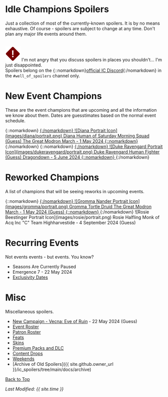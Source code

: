 # Idle Champions Spoilers

Just a collection of most of the currently-known spoilers. It is by no means exhaustive. Of course - spoilers are subject to change at any time. Don't plan any major life events around them.

<br/><span class="spoilerWarningRow">
<span class="spoilerWarningIcon">![Warning Icon](images/general/warning.png)</span>
<span class="spoilerWarning">I'm not angry that you discuss spoilers in places you shouldn't... I'm just disappointed.<br/>Spoilers belong on the {::nomarkdown}<a href="https://discord.gg/idlechampions" target="_blank">official IC Discord</a>{:/nomarkdown} in the `#well_of_spoilers` channel only.</span>
</span>

# New Event Champions

These are the event champions that are upcoming and all the information we know about them. Dates are guesstimates based on the normal event schedule.

<span class="indexChampionTableColumn">
{::nomarkdown}
<a href="diana.html">
{:/nomarkdown}
    <span class="indexChampionTableRow">
        <span class="indexChampionTableIcon">
            ![Diana Portrait Icon](images/diana/portrait.png)
        </span>
        <span class="indexChampionTableInfo">
            <span class="indexChampionTableChampion">
                Diana
            </span>
            <span class="indexChampionTableEvent">
                <span class="indexChampionTableNoLink">Human of Saturday Morning Squad (Guess)</span>
            </span>
            <span class="indexChampionTableEvent">
                <span class="indexChampionTableNoLink">The Great Modron March - 1 May 2024</span>
            </span>
        </span>
    </span>
{::nomarkdown}
</a>
{:/nomarkdown}
{::nomarkdown}
<a href="dukeravengard.html">
{:/nomarkdown}
    <span class="indexChampionTableRow">
        <span class="indexChampionTableIcon">
            ![Duke Ravengard Portrait Icon](images/dukeravengard/portrait.png)
        </span>
        <span class="indexChampionTableInfo">
            <span class="indexChampionTableChampion">
                Duke Ravengard
            </span>
            <span class="indexChampionTableEvent">
                <span class="indexChampionTableNoLink">Human Fighter (Guess)</span>
            </span>
            <span class="indexChampionTableEvent">
                <span class="indexChampionTableNoLink">Dragondown - 5 June 2024</span>
            </span>
        </span>
    </span>
{::nomarkdown}
</a>
{:/nomarkdown}
</span>

# Reworked Champions

A list of champions that will be seeing reworks in upcoming events.

<span class="indexChampionTableColumn">
{::nomarkdown}
<a href="gromma.html">
{:/nomarkdown}
    <span class="indexChampionTableRow">
        <span class="indexChampionTableIcon">
            ![Gromma Nander Portrait Icon](images/gromma/portrait.png)
        </span>
        <span class="indexChampionTableInfo">
            <span class="indexChampionTableChampion">
                Gromma
            </span>
            <span class="indexChampionTableEvent">
                <span class="indexChampionTableNoLink">Tortle Druid</span>
            </span>
            <span class="indexChampionTableEvent">
                <span class="indexChampionTableNoLink">The Great Modron March - 1 May 2024 (Guess)</span>
            </span>
        </span>
    </span>
{::nomarkdown}
</a>
{:/nomarkdown}
    <span class="indexChampionTableRowNoHover">
        <span class="indexChampionTableIcon">
            ![Rosie Beestinger Portrait Icon](images/rosie/portrait.png)
        </span>
        <span class="indexChampionTableInfo">
            <span class="indexChampionTableChampion">
                Rosie
            </span>
            <span class="indexChampionTableEvent">
                <span class="indexChampionTableNoLink">Halfling Monk of Acq Inc "C" Team</span>
            </span>
            <span class="indexChampionTableEvent">
                <span class="indexChampionTableNoLink">Highharvestide - 4 September 2024 (Guess)</span>
            </span>
        </span>
    </span>
</span>

# Recurring Events

Not events events - but events. You know?
* Seasons Are Currently Paused
* Emergence 7 - 22 May 2024
* [Exclusivity Dates](exclusivitydates.md)

# Misc

Miscellaneous spoilers.

* [New Campaign - Vecna: Eve of Ruin](campaign_vecna.md) - 22 May 2024 (Guess)
* [Event Roster](event_roster.md)
* [Patron Roster](patron_roster.md)
* [Feats](feats.md)
* [Skins](skins.md)
* [Premium Packs and DLC](premium.md)
* [Content Drops](contentdrops.md)
* [Weekends](weekends.md)
* [Archive of Old Spoilers]({{ site.github.owner_url }}/ic_spoilers/tree/main/docs/archive)

[Back to Top](#top)

*Last Modified: {{ site.time }}*